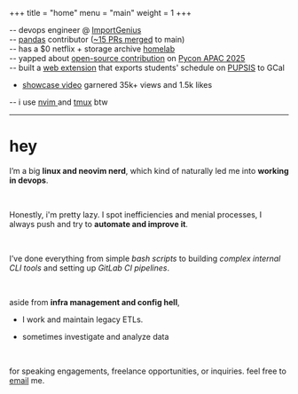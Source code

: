 +++
title = "home"
menu = "main"
weight = 1
+++

-- devops engineer @ [ImportGenius](https://www.importgenius.com/)
<br>
-- [pandas](https://pandas.pydata.org/) contributor ([~15 PRs merged](https://github.com/pandas-dev/pandas/commits?author=kevsteramp) to main)
<br>
-- has a $0 netflix + storage archive [homelab](https://www.linkedin.com/posts/kevin-amparado_from-junk-to-homelab-breathing-new-life-activity-7330570147318980608-Bax5)
<br>
-- yapped about [open-source contribution](https://youtu.be/MIfd-ntWq_A?si=JqTM2cqOksi8i47p) on [Pycon APAC 2025](https://www.facebook.com/share/p/1Ahf5GrPxd/)
<br>
-- built a [web extension](https://github.com/KevsterAmp/PUPSIS-Schedule-Exporter) that exports students' schedule on [PUPSIS](https://sis2.pup.edu.ph/) to GCal

- [showcase video](https://www.facebook.com/share/v/1C6tNF3htf/) garnered 35k+ views and 1.5k likes

-- i use [ nvim ](https://github.com/KevsterAmp/Lazyvim-config.nvim) and [tmux](https://github.com/tmux/tmux/wiki) btw

---

# hey

I’m a big **linux and neovim nerd**, which kind of naturally led me into **working in devops**.

<br>

Honestly, i'm pretty lazy. I spot inefficiencies and menial processes, I always push and try to **automate and improve it**.

<br>

I’ve done everything from simple _bash scripts_ to building _complex internal CLI tools_ and setting up _GitLab CI pipelines_.

<br>

aside from **infra management and config hell**,

- I work and maintain legacy ETLs.

- sometimes investigate and analyze data
  <br>

<br>

for speaking engagements, freelance opportunities, or inquiries. feel free to [email](mailto:hello@kevinamparado.com) me.
